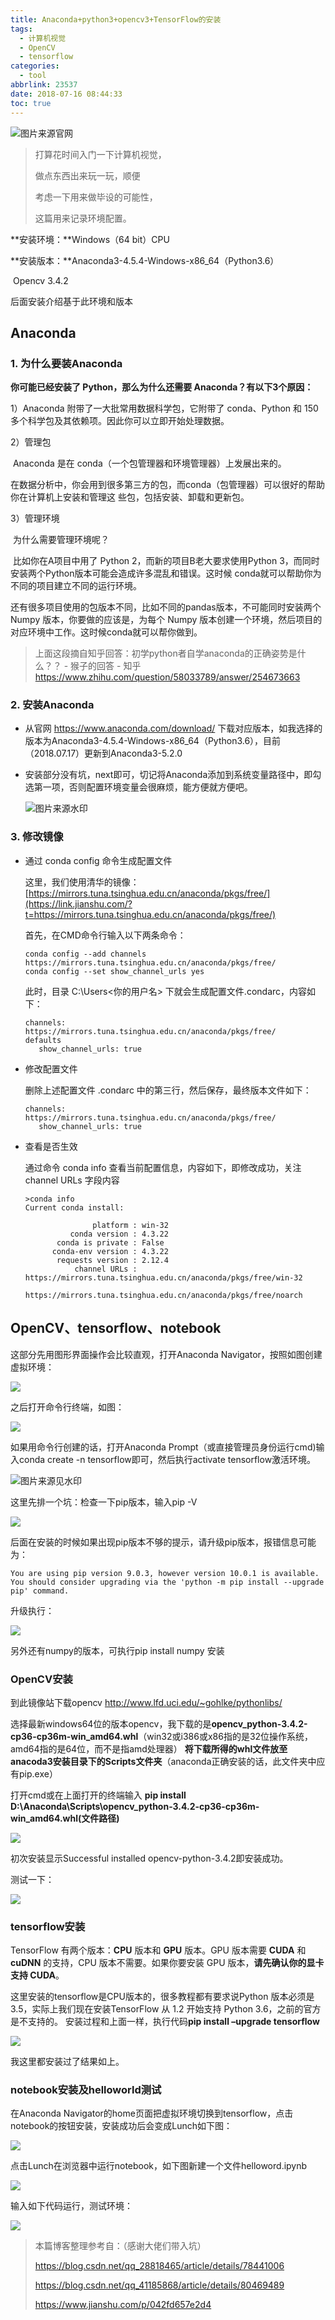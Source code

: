 ```yaml
---
title: Anaconda+python3+opencv3+TensorFlow的安装
tags:
  - 计算机视觉
  - OpenCV
  - tensorflow
categories:
  - tool
abbrlink: 23537
date: 2018-07-16 08:44:33
toc: true
---
```


![图片来源官网](http://qn.hushhw.cn/TIM%E6%88%AA%E5%9B%BE20180717224539.png)

> 打算花时间入门一下计算机视觉，
>
> 做点东西出来玩一玩，顺便
>
> 考虑一下用来做毕设的可能性，
>
> 这篇用来记录环境配置。

<!--more-->



**安装环境：**Windows（64 bit）CPU

**安装版本：**Anaconda3-4.5.4-Windows-x86_64（Python3.6）

​                   Opencv 3.4.2

后面安装介绍基于此环境和版本



## Anaconda

### 1. 为什么要装Anaconda

**你可能已经安装了 Python，那么为什么还需要 Anaconda？有以下3个原因：**

1）Anaconda 附带了一大批常用数据科学包，它附带了 conda、Python 和 150 多个科学包及其依赖项。因此你可以立即开始处理数据。

2）管理包

​	Anaconda 是在 conda（一个包管理器和环境管理器）上发展出来的。

​	在数据分析中，你会用到很多第三方的包，而conda（包管理器）可以很好的帮助你在计算机上安装和管理这	些包，包括安装、卸载和更新包。

3）管理环境

​	为什么需要管理环境呢？

​	比如你在A项目中用了 Python 2，而新的项目B老大要求使用Python 3，而同时安装两个Python版本可能会造成许多混乱和错误。这时候 conda就可以帮助你为不同的项目建立不同的运行环境。

​	还有很多项目使用的包版本不同，比如不同的pandas版本，不可能同时安装两个 Numpy 版本，你要做的应该是，为每个 Numpy 版本创建一个环境，然后项目的对应环境中工作。这时候conda就可以帮你做到。

> 上面这段摘自知乎回答：初学python者自学anaconda的正确姿势是什么？？ - 猴子的回答 - 知乎
> https://www.zhihu.com/question/58033789/answer/254673663



### 2. 安装Anaconda

- 从官网 https://www.anaconda.com/download/ 下载对应版本，如我选择的版本为Anaconda3-4.5.4-Windows-x86_64（Python3.6），目前（2018.07.17）更新到Anaconda3-5.2.0

- 安装部分没有坑，next即可，切记将Anaconda添加到系统变量路径中，即勾选第一项，否则配置环境变量会很麻烦，能方便就方便吧。

  ![图片来源水印](http://qn.hushhw.cn/20171021092759947.png)



### 3. 修改镜像

 - 通过 conda config 命令生成配置文件

   这里，我们使用清华的镜像：[https://mirrors.tuna.tsinghua.edu.cn/anaconda/pkgs/free/](https://link.jianshu.com/?t=https://mirrors.tuna.tsinghua.edu.cn/anaconda/pkgs/free/)

   首先，在CMD命令行输入以下两条命令：
   ```
   conda config --add channels https://mirrors.tuna.tsinghua.edu.cn/anaconda/pkgs/free/
   conda config --set show_channel_urls yes
   ```
   此时，目录 C:\Users<你的用户名> 下就会生成配置文件.condarc，内容如下：

   ```
   channels:
   https://mirrors.tuna.tsinghua.edu.cn/anaconda/pkgs/free/
   defaults
      show_channel_urls: true
   ```

 - 修改配置文件

   删除上述配置文件 .condarc 中的第三行，然后保存，最终版本文件如下：

   ```
   channels:
   https://mirrors.tuna.tsinghua.edu.cn/anaconda/pkgs/free/
      show_channel_urls: true
   ```

 - 查看是否生效

   通过命令 conda info 查看当前配置信息，内容如下，即修改成功，关注 channel URLs 字段内容
   ```
   >conda info
   Current conda install:

                  platform : win-32
             conda version : 4.3.22
          conda is private : False
         conda-env version : 4.3.22
          requests version : 2.12.4
              channel URLs : https://mirrors.tuna.tsinghua.edu.cn/anaconda/pkgs/free/win-32
                             https://mirrors.tuna.tsinghua.edu.cn/anaconda/pkgs/free/noarch
   ```




## OpenCV、tensorflow、notebook
这部分先用图形界面操作会比较直观，打开Anaconda Navigator，按照如图创建虚拟环境：

![](http://qn.hushhw.cn/TIM%E6%88%AA%E5%9B%BE20180717233907.png)

之后打开命令行终端，如图：

![](http://qn.hushhw.cn/TIM%E6%88%AA%E5%9B%BE20180717234645.png)

如果用命令行创建的话，打开Anaconda Prompt（或直接管理员身份运行cmd)输入conda create -n tensorflow即可，然后执行activate tensorflow激活环境。

![图片来源见水印](http://qn.hushhw.cn/20171021095429960.png)



这里先排一个坑：检查一下pip版本，输入pip -V

![](http://qn.hushhw.cn/pip.png)

后面在安装的时候如果出现pip版本不够的提示，请升级pip版本，报错信息可能为：

```
You are using pip version 9.0.3, however version 10.0.1 is available.
You should consider upgrading via the 'python -m pip install --upgrade pip' command.
```

升级执行：

![](http://qn.hushhw.cn/upgrade%20pip.png)



另外还有numpy的版本，可执行pip install numpy 安装



### OpenCV安装

到此镜像站下载opencv <http://www.lfd.uci.edu/~gohlke/pythonlibs/> 

选择最新windows64位的版本opencv，我下载的是**opencv_python-3.4.2-cp36-cp36m-win_amd64.whl**（win32或i386或x86指的是32位操作系统，amd64指的是64位，而不是指amd处理器） 
**将下载所得的whl文件放至anacoda3安装目录下的Scripts文件夹**（anaconda正确安装的话，此文件夹中应有pip.exe）

打开cmd或在上面打开的终端输入  **pip install D:\Anaconda\Scripts\opencv_python-3.4.2-cp36-cp36m-win_amd64.whl(文件路径)** 

![](http://qn.hushhw.cn/opencv.png)

初次安装显示Successful installed opencv-python-3.4.2即安装成功。

测试一下：

![](http://qn.hushhw.cn/opencv2.png)



### tensorflow安装

TensorFlow 有两个版本：**CPU** 版本和 **GPU** 版本。GPU 版本需要 **CUDA** 和 **cuDNN** 的支持，CPU 版本不需要。如果你要安装 GPU 版本，**请先确认你的显卡支持 CUDA**。

这里安装的tensorflow是CPU版本的，很多教程都有要求说Python 版本必须是3.5，实际上我们现在安装TensorFlow 从 1.2 开始支持 Python 3.6，之前的官方是不支持的。
安装过程和上面一样，执行代码**pip install –upgrade tensorflow** 

![](http://qn.hushhw.cn/tensorflow.png)

我这里都安装过了结果如上。



### notebook安装及helloworld测试

在Anaconda Navigator的home页面把虚拟环境切换到tensorflow，点击notebook的按钮安装，安装成功后会变成Lunch如下图：

![](http://qn.hushhw.cn/notebook.png)

点击Lunch在浏览器中运行notebook，如下图新建一个文件helloword.ipynb

![](http://qn.hushhw.cn/notebook2.png)

输入如下代码运行，测试环境：

![](http://qn.hushhw.cn/helloopencv.png)





> 本篇博客整理参考自：（感谢大佬们带入坑）
>
> https://blog.csdn.net/qq_28818465/article/details/78441006
>
> https://blog.csdn.net/qq_41185868/article/details/80469489
>
> https://www.jianshu.com/p/042fd657e2d4